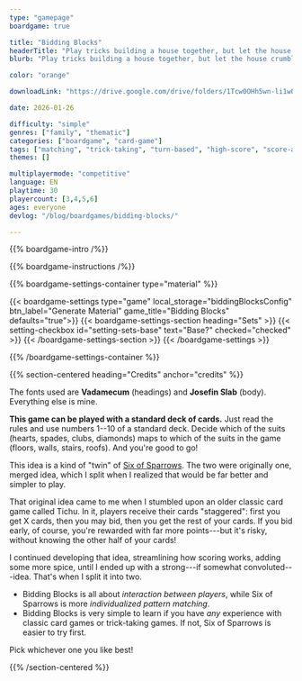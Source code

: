 ```yaml
---
type: "gamepage"
boardgame: true

title: "Bidding Blocks"
headerTitle: "Play tricks building a house together, but let the house crumble when it favors your risky bid."
blurb: "Play tricks building a house together, but let the house crumble when it favors your risky bid."

color: "orange"

downloadLink: "https://drive.google.com/drive/folders/1Tcw0OHh5wn-li1w0AGjbX4mGM7zPUcZe"

date: 2026-01-26

difficulty: "simple"
genres: ["family", "thematic"]
categories: ["boardgame", "card-game"]
tags: ["matching", "trick-taking", "turn-based", "high-score", "score-and-reset"]
themes: []

multiplayermode: "competitive"
language: EN
playtime: 30
playercount: [3,4,5,6]
ages: everyone
devlog: "/blog/boardgames/bidding-blocks/"

---
```


{{% boardgame-intro /%}}

{{% boardgame-instructions /%}}

{{% boardgame-settings-container type="material" %}}

{{< boardgame-settings type="game" local_storage="biddingBlocksConfig" btn_label="Generate Material" game_title="Bidding Blocks" defaults="true">}}
  {{< boardgame-settings-section heading="Sets" >}}
    {{< setting-checkbox id="setting-sets-base" text="Base?" checked="checked" >}}
  {{< /boardgame-settings-section >}}
{{< /boardgame-settings >}}

{{% /boardgame-settings-container %}}

{{% section-centered heading="Credits" anchor="credits" %}}

The fonts used are **Vadamecum** (headings) and **Josefin Slab** (body). Everything else is mine.

**This game can be played with a standard deck of cards.** Just read the rules and use numbers 1--10 of a standard deck. Decide which of the suits (hearts, spades, clubs, diamonds) maps to which of the suits in the game (floors, walls, stairs, roofs). And you're good to go!

This idea is a kind of "twin" of [Six of Sparrows](/six-of-sparrows/). The two were originally one, merged idea, which I split when I realized that would be far better and simpler to play.

That original idea came to me when I stumbled upon an older classic card game called Tichu. In it, players receive their cards "staggered": first you get X cards, then you may bid, then you get the rest of your cards. If you bid early, of course, you're rewarded with far more points---but it's risky, without knowing the other half of your cards!

I continued developing that idea, streamlining how scoring works, adding some more spice, until I ended up with a strong---if somewhat convoluted---idea. That's when I split it into two. 

* Bidding Blocks is all about _interaction between players_, while Six of Sparrows is more _individualized pattern matching_.
* Bidding Blocks is very simple to learn if you have _any_ experience with classic card games or trick-taking games. If not, Six of Sparrows is easier to try first.

Pick whichever one you like best!

{{% /section-centered %}}